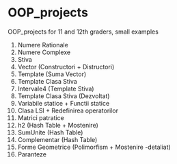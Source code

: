 # OOP_projects

OOP_projects for 11 and 12th graders, small examples

01. Numere Rationale
02. Numere Complexe
03. Stiva
04. Vector (Constructori + Distructori)
05. Template (Suma Vector)
06. Template Clasa Stiva
07. Intervale4 (Template Stiva)
08. Template Clasa Stiva (Dezvoltat)
09. Variabile statice + Functii statice
10. Clasa LSI + Redefinirea operatorilor
11. Matrici patratice
12. h2 (Hash Table + Mostenire)
13. SumUnite (Hash Table)
14. Complementar (Hash Table)
15. Forme Geometrice (Polimorfism + Mostenire -detaliat)
16. Paranteze
